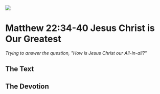<img class="intro-right" src="/images/art-matthew.jpg">

# Matthew 22:34-40 Jesus Christ is Our Greatest

*Trying to answer the question, "How is Jesus Christ our All-in-all?"*

## The Text

## The Devotion